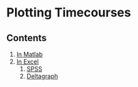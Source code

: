 # Plotting Timecourses

## Contents
  1. [In Matlab](#matlab)
  2. [In Excel](#excel)
      1. [SPSS](#spss)
      2. [Deltagraph](#deltagraph)
      
      
